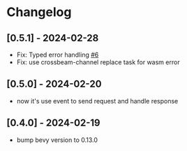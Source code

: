 # Changelog

## [0.5.1] - 2024-02-28

* Fix: Typed error handling [#6](https://github.com/foxzool/bevy_http_client/pull/6)
* Fix: use crossbeam-channel replace task for wasm error

## [0.5.0] - 2024-02-20

- now it's use event to send request and handle response

## [0.4.0] - 2024-02-19

- bump bevy version to 0.13.0